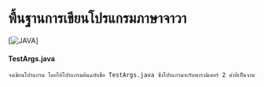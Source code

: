 # พื้นฐานการเขียนโปรแกรมภาษาจาวา

[![JAVA](https://img.shields.io/badge/Java-ED8B00?style=for-the-badge&logo=java&logoColor=white)]

#### TestArgs.java

```sh
จงเขียนโปรแกรม โดยให้โปรแกรมต้นฉบับชื่อ TestArgs.java ซึ่งโปรแกรมจะรับพารามิเตอร์ 2 ค่าที่เป็นจานวนจริง(float) จากนั้นโปรแกรมจะคานวณและแสดงผลที่ได้จากพารามิเตอร์ตัวที่ 1 คูณกับพารามิเตอร์ตัวที่ 2 (ตรวจสอบถ้าผู้ใช้ไม่ได้ป้อนพารามิเตอร์ 2 ค่า หรือ ค่าที่ป้อนไม่ใช่จานวนจริงให้โปรแกรมเตือน “Usage : java TestArgs <number1> <number2>” กับผู้ใช้
```
